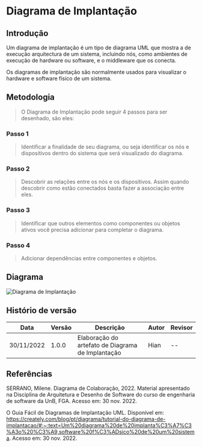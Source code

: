 # Diagrama de Implantação

## Introdução

Um diagrama de implantação é um tipo de diagrama UML que mostra a de execução arquitectura de um sistema, incluindo nós, como ambientes de execução de hardware ou software, e o middleware que os conecta.

Os diagramas de implantação são normalmente usados para visualizar o hardware e software físico de um sistema.

## Metodologia

>O Diagrama de Implantação pode seguir 4 passos para ser desenhado, são eles:

### Passo 1

>Identificar a finalidade de seu diagrama, ou seja identificar os nós e dispositivos dentro do sistema que será visualizado do diagrama.

### Passo 2

>Descobrir as relações entre os nós e os dispositivos. Assim quando descobrir como estão conectados basta fazer a associação entre eles.

### Passo 3

>Identificar que outros elementos como componentes ou objetos ativos você precisa adicionar para completar o diagrama.

### Passo 4

>Adicionar dependências entre componentes e objetos.

## Diagrama

![Diagrama de Implantação](./assets/Diagrama_Implantacao.png)


## Histório de versão

Data | Versão |Descrição |Autor | Revisor
-----|--------|----------|------|--------
30/11/2022| 1.0.0| Elaboração do artefato de Diagrama de Implantação | Hian | --

## Referências
SERRANO, Milene. Diagrama de Colaboração, 2022. Material apresentado na Disciplina de Arquitetura e Desenho de Software do curso de engenharia de software da UnB, FGA. Acesso em: 30 nov. 2022.

O Guia Fácil de Diagramas de Implantação UML. Disponível em: https://creately.com/blog/pt/diagrama/tutorial-do-diagrama-de-implantacao/#:~:text=Um%20diagrama%20de%20implanta%C3%A7%C3%A3o%20%C3%A9,software%20f%C3%ADsico%20de%20um%20sistema. Acesso em: 30 nov. 2022.

